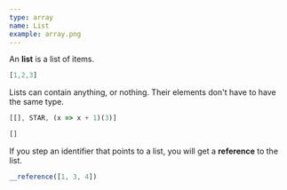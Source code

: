 ```yaml
---
type: array
name: List
example: array.png
---
```


An **list** is a list of items.

```javascript
[1,2,3]
```

Lists can contain anything, or nothing. Their elements don't have to have the
same type.

```javascript
[[], STAR, (x => x + 1)(3)]
```
```javascript
[]
```

If you step an identifier that points to a list, you will get a **reference** to the
list.

```javascript
__reference([1, 3, 4])
```
